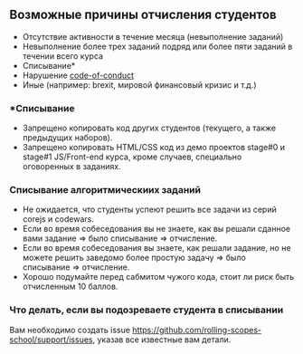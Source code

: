 ## Возможные причины отчисления студентов
  - Отсутствие активности в течение месяца (невыполнение заданий)
  - Невыполнение более трех заданий подряд или более пяти заданий в течении всего курса
  - Списывание\*
  - Нарушение [code-of-conduct](code-of-conduct.md)
  - Иные (например: brexit, мировой финансовый кризис и т.д.)

### \*Списывание
- Запрещено копировать код других студентов (текущего, а также предыдущих наборов).
- Запрещено копировать HTML/CSS код из демо проектов stage#0 и stage#1 JS/Front-end курса, кроме случаев, специально оговоренных в заданиях.

### Списывание алгоритмическиих заданий
- Не ожидается, что студенты успеют решить все задачи из серий corejs и codewars.
- Если во время собеседования вы не знаете, как вы решали сданное вами задание ⇒ было списывание ⇒ отчисление.
- Если во время собеседования вы знаете, как решали задание, но не можете решить заведомо более простую задачу ⇒ было списывание ⇒ отчисление.
- Хорошо подумайте перед сабмитом чужого кода, стоит ли риск быть отчисленным 10 баллов.

### Что делать, если вы подозреваете студента в списывании 
Вам необходимо создать issue https://github.com/rolling-scopes-school/support/issues, указав все известные вам детали.
